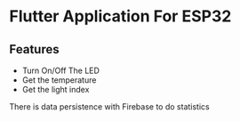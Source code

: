 # Flutter Application For ESP32


## Features

* Turn On/Off The LED
* Get the temperature
* Get the light index

There is data persistence with Firebase to do statistics
